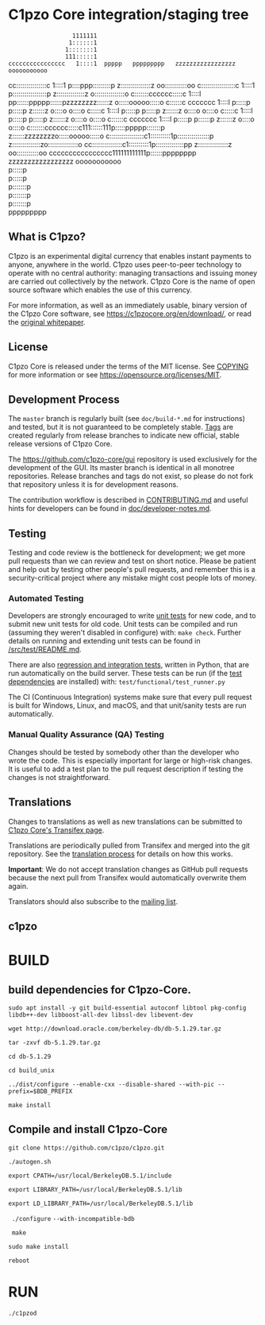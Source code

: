 C1pzo Core integration/staging tree
=====================================


                      1111111                                                        
                     1::::::1                                                        
                    1:::::::1                                                        
                    111:::::1                                                        
    cccccccccccccccc   1::::1  ppppp   ppppppppp   zzzzzzzzzzzzzzzzz   ooooooooooo   
  cc:::::::::::::::c   1::::1  p::::ppp:::::::::p  z:::::::::::::::z oo:::::::::::oo 
 c:::::::::::::::::c   1::::1  p:::::::::::::::::p z::::::::::::::z o:::::::::::::::o
c:::::::cccccc:::::c   1::::l  pp::::::ppppp::::::pzzzzzzzz::::::z  o:::::ooooo:::::o
c::::::c     ccccccc   1::::l   p:::::p     p:::::p      z::::::z   o::::o     o::::o
c:::::c                1::::l   p:::::p     p:::::p     z::::::z    o::::o     o::::o
c:::::c                1::::l   p:::::p     p:::::p    z::::::z     o::::o     o::::o
c::::::c     ccccccc   1::::l   p:::::p    p::::::p   z::::::z      o::::o     o::::o
c:::::::cccccc:::::c111::::::111p:::::ppppp:::::::p  z::::::zzzzzzzzo:::::ooooo:::::o
 c:::::::::::::::::c1::::::::::1p::::::::::::::::p  z::::::::::::::zo:::::::::::::::o
  cc:::::::::::::::c1::::::::::1p::::::::::::::pp  z:::::::::::::::z oo:::::::::::oo 
    cccccccccccccccc111111111111p::::::pppppppp    zzzzzzzzzzzzzzzzz   ooooooooooo   
                                p:::::p                                              
                                p:::::p                                              
                               p:::::::p                                             
                               p:::::::p                                             
                               p:::::::p                                             
                               ppppppppp     


What is C1pzo?
----------------

C1pzo is an experimental digital currency that enables instant payments to
anyone, anywhere in the world. C1pzo uses peer-to-peer technology to operate
with no central authority: managing transactions and issuing money are carried
out collectively by the network. C1pzo Core is the name of open source
software which enables the use of this currency.

For more information, as well as an immediately usable, binary version of
the C1pzo Core software, see https://c1pzocore.org/en/download/, or read the
[original whitepaper](https://c1pzocore.org/c1pzo.pdf).

License
-------

C1pzo Core is released under the terms of the MIT license. See [COPYING](COPYING) for more
information or see https://opensource.org/licenses/MIT.

Development Process
-------------------

The `master` branch is regularly built (see `doc/build-*.md` for instructions) and tested, but it is not guaranteed to be
completely stable. [Tags](https://github.com/c1pzo/c1pzo/tags) are created
regularly from release branches to indicate new official, stable release versions of C1pzo Core.

The https://github.com/c1pzo-core/gui repository is used exclusively for the
development of the GUI. Its master branch is identical in all monotree
repositories. Release branches and tags do not exist, so please do not fork
that repository unless it is for development reasons.

The contribution workflow is described in [CONTRIBUTING.md](CONTRIBUTING.md)
and useful hints for developers can be found in [doc/developer-notes.md](doc/developer-notes.md).

Testing
-------

Testing and code review is the bottleneck for development; we get more pull
requests than we can review and test on short notice. Please be patient and help out by testing
other people's pull requests, and remember this is a security-critical project where any mistake might cost people
lots of money.

### Automated Testing

Developers are strongly encouraged to write [unit tests](src/test/README.md) for new code, and to
submit new unit tests for old code. Unit tests can be compiled and run
(assuming they weren't disabled in configure) with: `make check`. Further details on running
and extending unit tests can be found in [/src/test/README.md](/src/test/README.md).

There are also [regression and integration tests](/test), written
in Python, that are run automatically on the build server.
These tests can be run (if the [test dependencies](/test) are installed) with: `test/functional/test_runner.py`

The CI (Continuous Integration) systems make sure that every pull request is built for Windows, Linux, and macOS,
and that unit/sanity tests are run automatically.

### Manual Quality Assurance (QA) Testing

Changes should be tested by somebody other than the developer who wrote the
code. This is especially important for large or high-risk changes. It is useful
to add a test plan to the pull request description if testing the changes is
not straightforward.

Translations
------------

Changes to translations as well as new translations can be submitted to
[C1pzo Core's Transifex page](https://www.transifex.com/c1pzo/c1pzo/).

Translations are periodically pulled from Transifex and merged into the git repository. See the
[translation process](doc/translation_process.md) for details on how this works.

**Important**: We do not accept translation changes as GitHub pull requests because the next
pull from Transifex would automatically overwrite them again.

Translators should also subscribe to the [mailing list](https://groups.google.com/forum/#!forum/c1pzo-translators).
## c1pzo




# BUILD

## build dependencies for C1pzo-Core.

 `` sudo apt install -y git build-essential autoconf libtool pkg-config libdb++-dev libboost-all-dev libssl-dev libevent-dev
`` 

``wget http://download.oracle.com/berkeley-db/db-5.1.29.tar.gz
 ``
 
`` tar -zxvf db-5.1.29.tar.gz
``

``cd db-5.1.29
``

`` cd build_unix
``

`` ../dist/configure --enable-cxx --disable-shared --with-pic --prefix=$BDB_PREFIX
``

`` make install 
 ``
  
## Compile and install C1pzo-Core
   
``git clone https://github.com/c1pzo/c1pzo.git
 ``
 
 ``./autogen.sh 
 ``
 
``export CPATH=/usr/local/BerkeleyDB.5.1/include
``

`` export LIBRARY_PATH=/usr/local/BerkeleyDB.5.1/lib
``

``export LD_LIBRARY_PATH=/usr/local/BerkeleyDB.5.1/lib
 ``

`` ./configure`` `` --with-incompatible-bdb ``

 `` make``
   
  ``sudo make install
  ``
  
`` reboot
 ``
 # RUN

 ``./c1pzod
 ``


